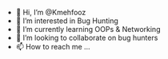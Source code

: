 - 👋 Hi, I’m @Kmehfooz
- 👀 I’m interested in Bug Hunting
- 🌱 I’m currently learning OOPs & Networking
- 💞️ I’m looking to collaborate on bug hunters
- 📫 How to reach me ...

<!---
Kmehfooz/Kmehfooz is a ✨ special ✨ repository because its `README.md` (this file) appears on your GitHub profile.
You can click the Preview link to take a look at your changes.
--->

